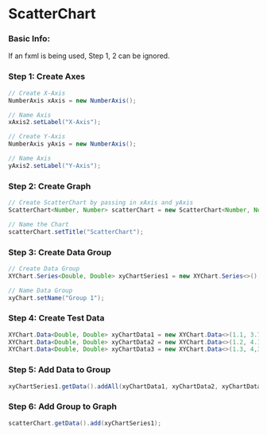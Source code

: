 # ScatterChart

### Basic Info:
If an fxml is being used, Step 1, 2 can be ignored.

### Step 1: Create Axes
```java
// Create X-Axis
NumberAxis xAxis = new NumberAxis();

// Name Axis
xAxis2.setLabel("X-Axis");

// Create Y-Axis
NumberAxis yAxis = new NumberAxis();

// Name Axis
yAxis2.setLabel("Y-Axis");
```

### Step 2: Create Graph
```java
// Create ScatterChart by passing in xAxis and yAxis
ScatterChart<Number, Number> scatterChart = new ScatterChart<Number, Number>(xAxis, yAxis);

// Name the Chart
scatterChart.setTitle("ScatterChart");
```

### Step 3: Create Data Group
```java
// Create Data Group
XYChart.Series<Double, Double> xyChartSeries1 = new XYChart.Series<>();

// Name Data Group
xyChart.setName("Group 1");
```

### Step 4: Create Test Data
```java
XYChart.Data<Double, Double> xyChartData1 = new XYChart.Data<>(1.1, 3.7);
XYChart.Data<Double, Double> xyChartData2 = new XYChart.Data<>(1.2, 4.1);
XYChart.Data<Double, Double> xyChartData3 = new XYChart.Data<>(1.3, 4,3);
```

### Step 5: Add Data to Group
```java
xyChartSeries1.getData().addAll(xyChartData1, xyChartData2, xyChartData3);
```

### Step 6: Add Group to Graph
```java
scatterChart.getData().add(xyChartSeries1);
```
